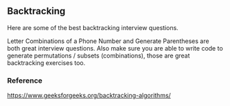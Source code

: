 ## Backtracking

Here are some of the best backtracking interview questions.

Letter Combinations of a Phone Number and Generate Parentheses are both great interview questions. Also make sure you
are able to write code to generate permutations / subsets (combinations), those are great backtracking exercises too.

### Reference
https://www.geeksforgeeks.org/backtracking-algorithms/
